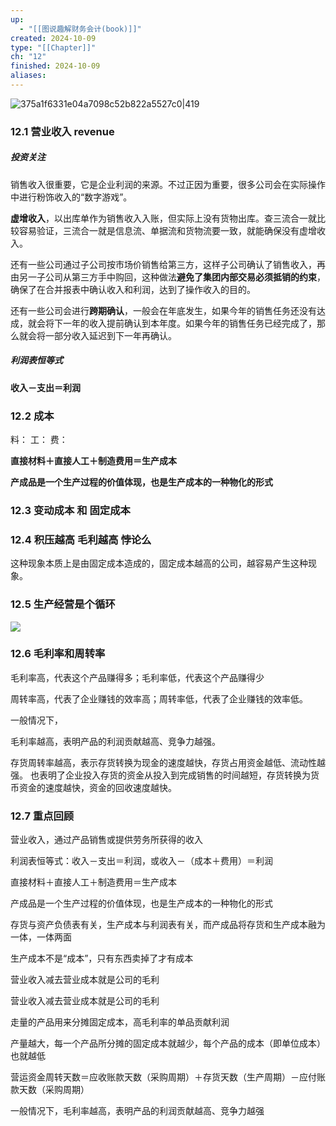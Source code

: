 ```yaml
---
up:
  - "[[图说趣解财务会计(book)]]"
created: 2024-10-09
type: "[[Chapter]]"
ch: "12"
finished: 2024-10-09
aliases:
---
```

![375a1f6331e04a7098c52b822a5527c0|419](https://s1.vika.cn/space/2024/10/09/375a1f6331e04a7098c52b822a5527c0)





### 12.1 营业收入 revenue


##### 投资关注

销售收入很重要，它是企业利润的来源。不过正因为重要，很多公司会在实际操作中进行粉饰收入的“数字游戏”​。

**虚增收入**，以出库单作为销售收入入账，但实际上没有货物出库。查三流合一就比较容易验证，三流合一就是信息流、单据流和货物流要一致，就能确保没有虚增收入。

还有一些公司通过子公司按市场价销售给第三方，这样子公司确认了销售收入，再由另一子公司从第三方手中购回，这种做法**避免了集团内部交易必须抵销的约束**，确保了在合并报表中确认收入和利润，达到了操作收入的目的。

还有一些公司会进行**跨期确认**，一般会在年底发生，如果今年的销售任务还没有达成，就会将下一年的收入提前确认到本年度。如果今年的销售任务已经完成了，那么就会将一部分收入延迟到下一年再确认。


##### 利润表恒等式

**收入－支出＝利润**




### 12.2 成本

料：
工：
费：

**直接材料＋直接人工＋制造费用＝生产成本**

**产成品是一个生产过程的价值体现，也是生产成本的一种物化的形式**

### 12.3 变动成本 和 固定成本


### 12.4 积压越高 毛利越高 悖论么


这种现象本质上是由固定成本造成的，固定成本越高的公司，越容易产生这种现象。

### 12.5 生产经营是个循环

![](https://s1.vika.cn/space/2024/10/09/562e4f25451f4177bcbb653865db8726)

### 12.6 毛利率和周转率


毛利率高，代表这个产品赚得多；毛利率低，代表这个产品赚得少

周转率高，代表了企业赚钱的效率高；周转率低，代表了企业赚钱的效率低。

一般情况下，

毛利率越高，表明产品的利润贡献越高、竞争力越强。

存货周转率越高，表示存货转换为现金的速度越快，存货占用资金越低、流动性越强。
也表明了企业投入存货的资金从投入到完成销售的时间越短，存货转换为货币资金的速度越快，资金的回收速度越快。

### 12.7 重点回顾


营业收入，通过产品销售或提供劳务所获得的收入

利润表恒等式：收入－支出＝利润，或收入－（成本＋费用）＝利润

直接材料＋直接人工＋制造费用＝生产成本

产成品是一个生产过程的价值体现，也是生产成本的一种物化的形式

存货与资产负债表有关，生产成本与利润表有关，而产成品将存货和生产成本融为一体，一体两面

生产成本不是“成本”​，只有东西卖掉了才有成本

营业收入减去营业成本就是公司的毛利

营业收入减去营业成本就是公司的毛利

走量的产品用来分摊固定成本，高毛利率的单品贡献利润

产量越大，每一个产品所分摊的固定成本就越少，每个产品的成本（即单位成本）也就越低

营运资金周转天数＝应收账款天数（采购周期）＋存货天数（生产周期）－应付账款天数（采购周期）

一般情况下，毛利率越高，表明产品的利润贡献越高、竞争力越强

